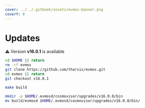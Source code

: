 ```yaml
---
cover: ../../.gitbook/assets/evmos-banner.png
coverY: 0
---
```


# Updates

⚠️ Version **v16.0.1** is available

```bash
cd $HOME || return
rm -rf evmos
git clone https://github.com/tharsis/evmos.git
cd evmos || return
git checkout v16.0.1

make build

mkdir -p $HOME/.evmosd/cosmovisor/upgrades/v16.0.0/bin
mv build/evmosd $HOME/.evmosd/cosmovisor/upgrades/v16.0.0/bin/
```
